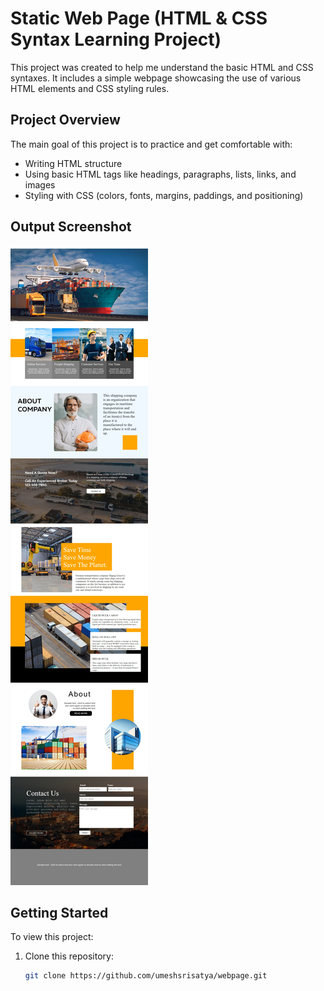 # Static Web Page (HTML & CSS Syntax Learning Project)

This project was created to help me understand the basic HTML and CSS syntaxes. It includes a simple webpage showcasing the use of various HTML elements and CSS styling rules.

## Project Overview

The main goal of this project is to practice and get comfortable with:

- Writing HTML structure
- Using basic HTML tags like headings, paragraphs, lists, links, and images
- Styling with CSS (colors, fonts, margins, paddings, and positioning)

## Output Screenshot

![output.jpeg](https://github.com/umeshsrisatya/webpage/blob/main/output.jpeg)

## Getting Started

To view this project:

1. Clone this repository:
   ```bash
   git clone https://github.com/umeshsrisatya/webpage.git
